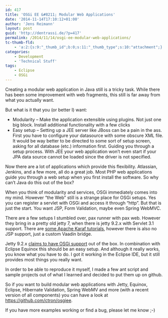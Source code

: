 ```yaml
---
id: 417
title: 'OSGi EE &#8211; Modular Web Applications'
date: '2014-11-14T17:10:12+01:00'
author: 'Jens Reimann'
layout: post
guid: 'http://dentrassi.de/?p=417'
permalink: /2014/11/14/osgi-ee-modular-web-applications/
tc-thumb-fld:
    - 'a:2:{s:9:"_thumb_id";b:0;s:11:"_thumb_type";s:10:"attachment";}'
categories:
    - Development
    - 'Technical Stuff'
tags:
    - Eclipse
    - OSGi
---
```


Creating a modular web application in Java still is a tricky task. While there has been some improvement with web fragments, this still is far away from what you actually want.

But what is it that you (or better I) want:

- Modularity – Make the application extensible using plugins. Not just one big block. Install additional functionality with a few clicks
- Easy setup – Setting up a JEE server like JBoss can be a pain in the ass. First you have to configure your datasource with some obscure XML file. It would be way better to be directed to some sort of setup screen, asking for all database (etc.) information first. Guiding you through a setup process. With JEE your web application won’t even start if your JPA data source cannot be loaded since the driver is not specified.

<!-- more -->

Now there are a lot of applications which provide this flexibility. Atlassian, Jenkins, and a few more, all do a great job. Most PHP web applications guide you through a web setup when you first install the software. So why can’t Java do this out of the box?

When you think of modularity and services, OSGi immediately comes into my mind. However “the Web” still is a strange place for OSGi setups. Yes you can register a servlet with OSGi and access it through “http”. But that is just the start. You want JSP, Form Validation, maybe even Spring WebMVC.

There are a few setups I stumbled over, pax runner with pax web. However they bring in a pretty old jetty 7, when there is jetty 9.2.x with Servlet 3.1 support. There are [some Apache Karaf tutorials](http://liquid-reality.de/display/liquid/Karaf+Tutorials), however there is also no JSP support, just a custom Vaadin bridge.

Jetty 9.2.x [claims to have OSGi support](https://www.eclipse.org/jetty/documentation/current/framework-jetty-osgi.html) out of the box. In combination with Eclipse Equinox this should be an easy setup. And although it really works, you know what you have to do. I got it working in the Eclipse IDE, but it still provides most things you really want.

In order to be able to reproduce it myself, I made a few ant script and sample projects out of what I learned and decided to put them up on github.

So if you want to build modular web applications with Jetty, Equinox, Eclipse, Hibernate Validation, Spring WebMV and more (with a recent version of all components) you can have a look at <https://github.com/ctron/osgiee>.

If you have more examples working or find a bug, please let me know ;-)
